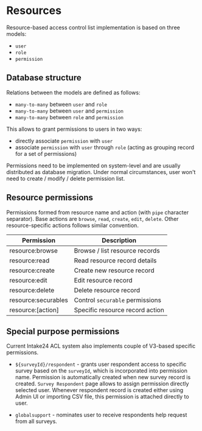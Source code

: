 # Resources

Resource-based access control list implementation is based on three models:

- `user`
- `role`
- `permission`

## Database structure

Relations between the models are defined as follows:

- `many-to-many` between `user` and `role`
- `many-to-many` between `user` and `permission`
- `many-to-many` between `role` and `permission`

This allows to grant permissions to users in two ways:

- directly associate `permission` with `user`
- associate `permission` with `user` through `role` (acting as grouping record for a set of permissions)

Permissions need to be implemented on system-level and are usually distributed as database migration. Under normal circumstances, user won't need to create / modify / delete permission list.

## Resource permissions

Permissions formed from resource name and action (with `pipe` character separator). Base actions are `browse`, `read`, `create`, `edit`, `delete`. Other resource-specific actions follows similar convention.

| Permission          | Description                     |
| ------------------- | ------------------------------- |
| resource:browse     | Browse / list resource records  |
| resource:read       | Read resource record details    |
| resource:create     | Create new resource record      |
| resource:edit       | Edit resource record            |
| resource:delete     | Delete resource record          |
| resource:securables | Control `securable` permissions |
| resource:[action]   | Specific resource record action |

## Special purpose permissions

Current Intake24 ACL system also implements couple of V3-based specific permissions.

- `${surveyId}/respondent` - grants user respondent access to specific survey based on the `surveyId`, which is incorporated into permission name. Permission is automatically created when new survey record is created. `Survey Respondent` page allows to assign permission directly selected user. Whenever respondent record is created either using Admin UI or importing CSV file, this permission is attached directly to user.

- `globalsupport` - nominates user to receive respondents help request from all surveys.
